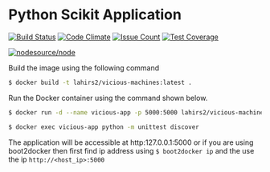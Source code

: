# Python Scikit Application #

[![Build Status](https://travis-ci.org/slahiri/vicious-machines.svg?branch=master)](https://travis-ci.org/slahiri/vicious-machines) [![Code Climate](https://codeclimate.com/github/slahiri/vicious-machines/badges/gpa.svg)](https://codeclimate.com/github/slahiri/vicious-machines) [![Issue Count](https://codeclimate.com/github/slahiri/vicious-machines/badges/issue_count.svg)](https://codeclimate.com/github/slahiri/vicious-machines) [![Test Coverage](https://codeclimate.com/github/slahiri/vicious-machines/badges/coverage.svg)](https://codeclimate.com/github/slahiri/vicious-machines/coverage)

[![nodesource/node](http://dockeri.co/image/lahirs2/vicious-machines)](https://registry.hub.docker.com/u/lahirs2/vicious-machines/)

Build the image using the following command

```bash
$ docker build -t lahirs2/vicious-machines:latest .
```

Run the Docker container using the command shown below.

```bash
$ docker run -d --name vicious-app -p 5000:5000 lahirs2/vicious-machines:latest
```

```bash
$ docker exec vicious-app python -m unittest discover
```

The application will be accessible at http:127.0.0.1:5000 or if you are using boot2docker then first find ip address using `$ boot2docker ip` and the use the ip `http://<host_ip>:5000`
